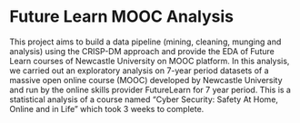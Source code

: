 # Future Learn MOOC Analysis
This project aims to build a data pipeline (mining, cleaning, munging and analysis) using the CRISP-DM approach and provide the EDA of Future Learn courses of Newcastle University on MOOC platform. In this analysis, we carried out an exploratory analysis on 7-year period datasets of a massive open online course (MOOC) developed by Newcastle University and run by the online skills provider FutureLearn for 7 year period. This is a statistical analysis of a course named “Cyber Security: Safety At Home, Online and in Life” which took 3 weeks to complete.

